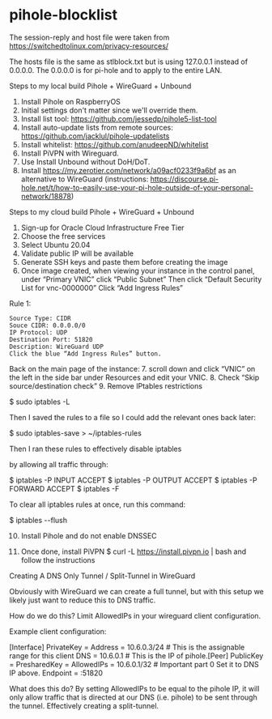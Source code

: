 # pihole-blocklist
The session-reply and host file were taken from https://switchedtolinux.com/privacy-resources/

The hosts file is the same as stlblock.txt but is using 127.0.0.1 instead of 0.0.0.0. The 0.0.0.0 is for pi-hole and to apply to the entire LAN.

Steps to my local build Pihole + WireGuard + Unbound
1. Install Pihole on RaspberryOS
5. Initial settings don't matter since we'll override them.
6. Install list tool: https://github.com/jessedp/pihole5-list-tool
7. Install auto-update lists from remote sources: https://github.com/jacklul/pihole-updatelists
8. Install whitelist: https://github.com/anudeepND/whitelist
9. Install PiVPN with Wireguard.
10. Use Install Unbound without DoH/DoT. 
11. Install https://my.zerotier.com/network/a09acf0233f9a6bf as an alternative to WireGuard (instructions: https://discourse.pi-hole.net/t/how-to-easily-use-your-pi-hole-outside-of-your-personal-network/18878)


Steps to my cloud build Pihole + WireGuard + Unbound

1. Sign-up for Oracle Cloud Infrastructure Free Tier
2. Choose the free services
3. Select Ubuntu 20.04
4. Validate public IP will be available
5. Generate SSH keys and paste them before creating the image
6. Once image created, when viewing your instance in the control panel, under “Primary VNIC” click “Public Subnet”
    Then click “Default Security List for vnc-0000000”
    Click “Add Ingress Rules”

Rule 1:

    Source Type: CIDR
    Souce CIDR: 0.0.0.0/0
    IP Protocol: UDP
    Destination Port: 51820
    Description: WireGuard UDP
    Click the blue “Add Ingress Rules” button.

Back on the main page of the instance:
7. scroll down and click “VNIC” on the left in the side bar under Resources and edit your VNIC.
8. Check “Skip source/destination check”
9. Remove IPtables restrictions

$ sudo iptables -L 

Then I saved the rules to a file so I could add the relevant ones back later:

$ sudo iptables-save > ~/iptables-rules 

Then I ran these rules to effectively disable iptables

by allowing all traffic through:

$ iptables -P INPUT ACCEPT $ iptables -P OUTPUT ACCEPT $ iptables -P FORWARD ACCEPT $ iptables -F 

To clear all iptables rules at once, run this command:

$ iptables --flush 

10. Install Pihole and do not enable DNSSEC

11. Once done, install PiVPN $ curl -L https://install.pivpn.io | bash and follow the instructions


Creating A DNS Only Tunnel / Split-Tunnel in WireGuard

Obviously with WireGuard we can create a full tunnel, but with this setup we likely just want to reduce this to DNS traffic.

How do we do this? Limit AllowedIPs in your wireguard client configuration.

Example client configuration:

[Interface]
PrivateKey = <YOUR PRIVATE KEY>
Address = 10.6.0.3/24 # This is the assignable range for this client
DNS = 10.6.0.1 # This is the IP of pihole.[Peer]
PublicKey = <YOUR PUBLIC KEY>
PresharedKey = <YOUR PRESHARED KEY>
AllowedIPs = 10.6.0.1/32 # Important part 0 Set it to DNS IP above.
Endpoint = <YOUR PIHOLE PUBLIC IP>:51820 

What does this do? By setting AllowedIPs to be equal to the pihole IP, it will only allow traffic that is directed at our DNS (i.e. pihole) to be sent through the tunnel. Effectively creating a split-tunnel.

    

